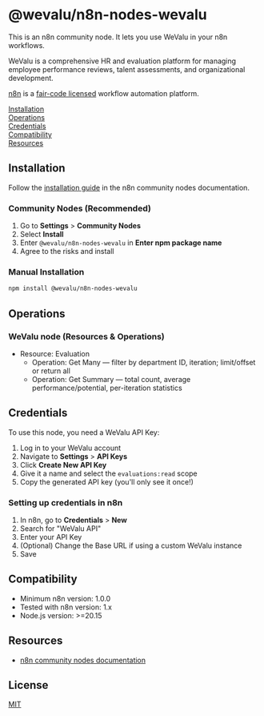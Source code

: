 # @wevalu/n8n-nodes-wevalu

This is an n8n community node. It lets you use WeValu in your n8n workflows.

WeValu is a comprehensive HR and evaluation platform for managing employee performance reviews, talent assessments, and organizational development.

[n8n](https://n8n.io/) is a [fair-code licensed](https://docs.n8n.io/reference/license/) workflow automation platform.

[Installation](#installation)  
[Operations](#operations)  
[Credentials](#credentials)  
[Compatibility](#compatibility)  
[Resources](#resources)

## Installation

Follow the [installation guide](https://docs.n8n.io/integrations/community-nodes/installation/) in the n8n community nodes documentation.

### Community Nodes (Recommended)

1. Go to **Settings** > **Community Nodes**
2. Select **Install**
3. Enter `@wevalu/n8n-nodes-wevalu` in **Enter npm package name**
4. Agree to the risks and install

### Manual Installation

```bash
npm install @wevalu/n8n-nodes-wevalu
```

## Operations

### WeValu node (Resources & Operations)

- Resource: Evaluation
  - Operation: Get Many — filter by department ID, iteration; limit/offset or return all
  - Operation: Get Summary — total count, average performance/potential, per-iteration statistics

## Credentials

To use this node, you need a WeValu API Key:

1. Log in to your WeValu account
2. Navigate to **Settings** > **API Keys**
3. Click **Create New API Key**
4. Give it a name and select the `evaluations:read` scope
5. Copy the generated API key (you'll only see it once!)

### Setting up credentials in n8n

1. In n8n, go to **Credentials** > **New**
2. Search for "WeValu API"
3. Enter your API Key
4. (Optional) Change the Base URL if using a custom WeValu instance
5. Save

## Compatibility

- Minimum n8n version: 1.0.0
- Tested with n8n version: 1.x
- Node.js version: >=20.15

## Resources

- [n8n community nodes documentation](https://docs.n8n.io/integrations/#community-nodes)

## License

[MIT](LICENSE.md)
